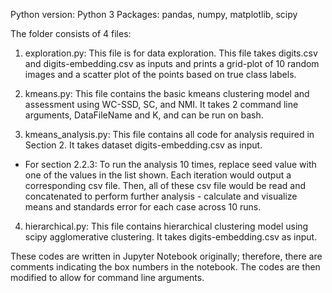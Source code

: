 Python version: Python 3
Packages: pandas, numpy, matplotlib, scipy

The folder consists of 4 files: 

1) exploration.py: This file is for data exploration. This file takes digits.csv and digits-embedding.csv as inputs and prints a grid-plot of 10 random images and a scatter plot of the points based on true class labels. 

2) kmeans.py: This file contains the basic kmeans clustering model and assessment using WC-SSD, SC, and NMI. It takes 2 command line arguments, DataFileName and K, and can be run on bash.

3) kmeans_analysis.py: This file contains all code for analysis required in Section 2. It takes dataset digits-embedding.csv as input. 
- For section 2.2.3: To run the analysis 10 times, replace seed value with one of the values in the list shown. Each iteration would output a corresponding csv file. Then, all of these csv file would be read and concatenated to perform further analysis - calculate and visualize means and standards error for each case across 10 runs. 

4) hierarchical.py: This file contains hierarchical clustering model using scipy agglomerative clustering. It takes digits-embedding.csv as input. 


These codes are written in Jupyter Notebook originally; therefore, there are comments indicating the box numbers in the notebook. The codes are then modified to allow for command line arguments. 
